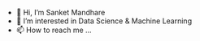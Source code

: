 - 👋 Hi, I’m Sanket Mandhare
- 👀 I’m interested in Data Science & Machine Learning
- 📫 How to reach me ...

<!---
sanketBM/sanketBM is a ✨ special ✨ repository because its `README.md` (this file) appears on your GitHub profile.
You can click the Preview link to take a look at your changes.
--->
